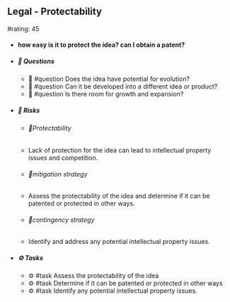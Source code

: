 ## Legal - Protectability
#rating: 45
- #### how easy is it to protect the idea? can I obtain a patent?
- ##### 💭 Questions
  - 💭 #question Does the idea have potential for evolution?
  - 💭 #question Can it be developed into a different idea or product?
  - 💭 #question Is there room for growth and expansion?
- ##### 🚨 Risks
  - ###### 🚨Protectability
  - Lack of protection for the idea can lead to intellectual property issues and competition.
  - ###### 🚨mitigation strategy
  - Assess the protectability of the idea and determine if it can be patented or protected in other ways.
  - ###### 🚨contingency strategy
  - Identify and address any potential intellectual property issues.
- ##### ⚙️ Tasks
  - ⚙️ #task Assess the protectability of the idea
  - ⚙️ #task  Determine if it can be patented or protected in other ways
  - ⚙️ #task  Identify any potential intellectual property issues.


